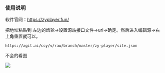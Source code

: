 ### 使用说明
软件官网：https://zyplayer.fun/

把地址粘贴到 左边的齿轮->设置源站接口文件->url->确定。然后进入编辑源->右上角重置就可以。
```
https://agit.ai/ccy/v/raw/branch/master/zy-player/site.json 
```
不会的看图

![](https://agit.ai/ccy/v/raw/branch/master/zy-player/ZY_Player_6Li5SXe4Tw.png)